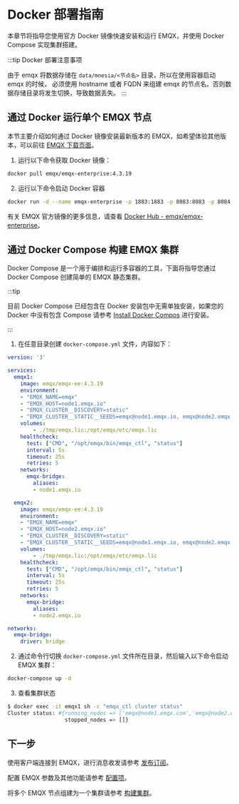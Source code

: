 # Docker 部署指南

本章节将指导您使用官方 Docker 镜像快速安装和运行 EMQX，并使用 Docker Compose 实现集群搭建。

:::tip Docker 部署注意事项

由于 emqx 将数据存储在 `data/mnesia/<节点名>` 目录，所以在使用容器启动 emqx 的时候，
必须使用 hostname 或者 FQDN 来组建 emqx 的节点名。否则数据存储目录将发生切换，导致数据丢失。
:::

## 通过 Docker 运行单个 EMQX 节点

本节主要介绍如何通过 Docker 镜像安装最新版本的 EMQX，如希望体验其他版本，可以前往 [EMQX 下载页面](https://www.emqx.com/zh/try?product=enterprise)。

1. 运行以下命令获取 Docker 镜像：

```bash
docker pull emqx/emqx-enterprise:4.3.19
```

2. 运行以下命令启动 Docker 容器

```bash
docker run -d --name emqx-enterprise -p 1883:1883 -p 8083:8083 -p 8084:8084 -p 8883:8883 -p 18083:18083 emqx/emqx-enterprise:4.3.19
```

有关 EMQX 官方镜像的更多信息，请查看 [Docker Hub - emqx/emqx-enterprise](https://hub.docker.com/r/emqx/emqx-enterprise)。

## 通过 Docker Compose 构建 EMQX 集群

Docker Compose 是一个用于编排和运行多容器的工具，下面将指导您通过 Docker Compose 创建简单的 EMQX 静态集群。

:::tip

目前 Docker Compose 已经包含在 Docker 安装包中无需单独安装，如果您的 Docker 中没有包含 Compose 请参考 [Install Docker Compos](https://docs.docker.com/compose/install/) 进行安装。

:::

1. 在任意目录创建 `docker-compose.yml` 文件，内容如下：

```yml
version: '3'

services:
  emqx1:
    image: emqx/emqx-ee:4.3.19
    environment:
    - "EMQX_NAME=emqx"
    - "EMQX_HOST=node1.emqx.io"
    - "EMQX_CLUSTER__DISCOVERY=static"
    - "EMQX_CLUSTER__STATIC__SEEDS=emqx@node1.emqx.io, emqx@node2.emqx.io"
    volumes:
        - ./tmp/emqx.lic:/opt/emqx/etc/emqx.lic
    healthcheck:
      test: ["CMD", "/opt/emqx/bin/emqx_ctl", "status"]
      interval: 5s
      timeout: 25s
      retries: 5
    networks:
      emqx-bridge:
        aliases:
        - node1.emqx.io

  emqx2:
    image: emqx/emqx-ee:4.3.19
    environment:
    - "EMQX_NAME=emqx"
    - "EMQX_HOST=node2.emqx.io"
    - "EMQX_CLUSTER__DISCOVERY=static"
    - "EMQX_CLUSTER__STATIC__SEEDS=emqx@node1.emqx.io, emqx@node2.emqx.io"
    volumes:
        - ./tmp/emqx.lic:/opt/emqx/etc/emqx.lic
    healthcheck:
      test: ["CMD", "/opt/emqx/bin/emqx_ctl", "status"]
      interval: 5s
      timeout: 25s
      retries: 5
    networks:
      emqx-bridge:
        aliases:
        - node2.emqx.io

networks:
  emqx-bridge:
    driver: bridge
```

2. 通过命令行切换 `docker-compose.yml` 文件所在目录，然后输入以下命令启动 EMQX 集群：

```bash
docker-compose up -d
```

3. 查看集群状态

```bash
$ docker exec -it emqx1 sh -c "emqx_ctl cluster status"
Cluster status: #{running_nodes => ['emqx@node1.emqx.com','emqx@node2.emqx.com'],
                  stopped_nodes => []}
```

## 下一步

使用客户端连接到 EMQX，进行消息收发请参考 [发布订阅](../development/protocol.md)。

配置 EMQX 参数及其他功能请参考 [配置项](../configuration/configuration.md)。

将多个 EMQX 节点组建为一个集群请参考 [构建集群](../advanced/cluster.md)。
